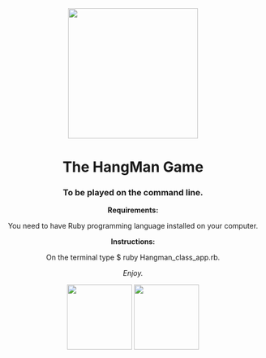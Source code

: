 <div align="center">
 <img height="256" width="256" src="https://upload.wikimedia.org/wikipedia/commons/8/85/Hangman-5.svg"></>
</>

# The HangMan Game


### To be played on the command line.


**Requirements:**

You need to have Ruby programming language installed on your computer.
 
**Instructions:**

On the terminal type $ ruby Hangman_class_app.rb.

*Enjoy.*
 
<img height="128" width="128" src="https://cdn.jsdelivr.net/gh/devicons/devicon/icons/ruby/ruby-original-wordmark.svg" /> <img height="128" width="128" src="https://cdn.jsdelivr.net/gh/devicons/devicon/icons/vscode/vscode-original-wordmark.svg" />

